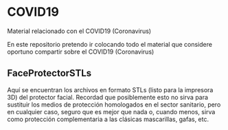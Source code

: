 # COVID19
Material relacionado con el COVID19 (Coronavirus)

En este repositorio pretendo ir colocando todo el material que considere oportuno compartir sobre el COVID19 (Coronavirus)


FaceProtectorSTLs
-----------------

Aquí se encuentran los archivos en formato STLs (listo para la impresora 3D) del protector facial. Recordad que posiblemente
esto no sirva para sustituir los medios de protección homologados en el sector sanitario, pero en cualquier caso, seguro
que es mejor que nada o, cuando menos, sirva como protección complementaria a las clásicas mascarillas, gafas, etc.

